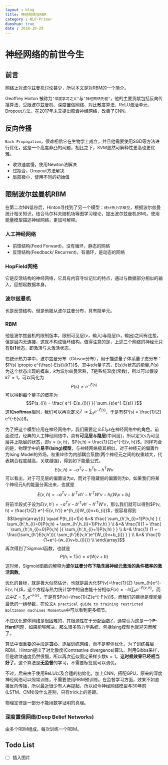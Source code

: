 ```yaml
---
layout : blog
title: 神经网络与RBM
category : NLP-Primer
duoshuo: true
date : 2018-10-29
---
```


# 神经网络的前世今生
## 前言
网络上对波尔兹曼机讨论甚少，所以本文是对RBM的一个简介。

Geoffrey Hinton 被称为`"深度学习之父"`与`"神经网络先驱"`，他的主要贡献包括反向传播算法、受限波尔兹曼机、深度置信网络、对比散度算法、ReLU激活单元、Dropout方法，在2017年末又提出胶囊神经网络，改善了CNN。

## 反向传播
`Back Propagation`，很难相信它在生物学上成立，并且他需要使用SGD等方法进行优化，这是一个高度非凸的问题，相比之下，SVM显然可解释性更高也更优雅。
* 收敛速度慢，使用Newton法解决
* 过拟合，Dropout方法解决
* 局部极小，使用不同的初始值

## 限制波尔兹曼机RBM
在第二次NN低谷后，Hinton寻找到了另一个模型：`统计热力学模型`，根据波尔兹曼统计相关知识，结合马尔科夫随机场等图学习理论，提出波尔兹曼机(BM)。使用能量模型描述神经网络，更加可解释。

### 人工神经网络
* 前馈结构(Feed Forward)，没有循环，静态的网络
* 反馈结构(Feedback/ Recurrent)，有循环，是动态的网络

### HopField网络
它是反馈结构的神经网络，它具有内容寻址记忆的特点，通过与数据部分相似的输入，回想起数据本身。

### 波尔兹曼机
也是反馈结构，但是他服从波尔兹曼分布，具有隐单元。

### RBM
他是波尔兹曼机的限制版本，限制可见层(v，输入)与隐层(h，输出)之间有连接，但是层内无连接，这就不构成循环结构。值得注意的是，上述三个网络的神经元只有**0/1**状态，即激活与未激活状态。

在统计热力学中，波尔兹曼分布（Gibson分布），用于描述量子体系量子态分布： $P(s) \propto e^{\frac{-E(s)}{kT}}$，其中$s$为量子态，$E(s)$为状态的能量,$P(s)$为这个状态出现的概率，$k$为波尔兹曼常熟，$T$是系统温度(常数)，所以可以假设$kT=1$，可以简化为
$$P(s) \propto e^{-E(s)}$$
可以得到每个量子的概率为
$$P(s_{i}) = \frac{ e^{-E(s_{i})} }{ \sum_{s}e^{-E(s)} }$$
这和**softmax**相同，我们可以再次定义$Z := \sum_{s}e^{-E(s)}$，于是有$P(s) = \frac{1}{Z} e^{-E(s)}$。

为了把这个模型应用在神经网络中，我们需要定义$E$与$s$在神经网络中的角色。前面说过，经典的人工神经网络中，具有**可见层**与**隐层**(中间层)，所以定义$s$为可见层并上隐层的状态，即$s=(v, h)$，$P(v,h) = \frac{1}{Z}e^{-E(v, h)}$。同样巧合的是，物理学中的**易辛(Ising)模型**，与神经网络极其相似，对于神经元的偏置作为Ising Model的外场，权重$W$作为内部耦合系数(两个神经元之间的权重越大，代表耦合程度越高，关联越强)，得到如下能量公式，
$$E(v, h) = -a^{T}v-b^{T}h-h^{T}Wv$$
可以看出，对于可见层的偏置设为$a$，而对于隐藏层的偏置则为$b$。如果我们将某个神经元$h_{i}$的能量分离出来，也就是
$$E(v, h) = -a^{T}v - b'^{T}vh'-h'^{T}W'v - h_{i}(W_{i}v+b_{i})$$
将前半段式子设为$E(v,h')=-a^{T}v - b'^{T}vh'-h'^{T}W'v$，那么我们就可以得到$P(v, h) = \frac{1}{Z} e^{-E(v, h')} e^{h_{i}W_{i}v+b_{i}}$，很容易得到
$$\begin{array}{l}
\quad P(h_{i}=1|v) &=& \frac{ \sum_{h',h_{i}=1}P(v,h) } { \sum_{h',h_{i}=0}P(v,h) + \sum_{h',h_{i}=1}P(v,h) } \\
&=& \frac{1}{1 + \frac{ \sum_{h',h_{i}=0}P(v,h) }{ \sum_{h',h_{i}=1}P(v,h) } } \\
&=& \frac{1} {1 + \frac{\sum_{h'}E(v,h')}{ \sum_{h'}E(v,h')e^{W_{i}v+b_{i}} } } \\
&=& \frac{1}{1+e^{-(w_{i}v+b_{i})}} \\
\end{array}$$
再次得到了Sigmoid函数，也就是
$$P(h_{i}=1|v) = \sigma(W_{i}v+b)$$
这时候，Sigmoid函数的解释为**波尔兹曼分布下隐含层神经元激活的条件概率的激活函数**。

优化的目标，就是极大似然估计，也就是最大化$P(v)=\frac{1}{Z} \sum_{h}e^{-E(v, h)}$，这个方程与热力统计学中的自由能十分相似$F(v)=-ln\sum_{h}e^{-E(v, h)}$，而式中$Z=\sum_{v}e^{-F(v)}$，于是有$P(v)=\frac{1}{Z}e^{-F(v)}$，而我们的目标是使能量最低的一组参数，在论文`A practical guide to training restricted Boltzmann machines Momentum`中可以看到更多细节。

不过优化整体网络是很困难的，其根源性在于分配函数$Z$，通常认为这是一个**P-Hard**问题，如果能够解决，那么很多热力学系统，包括Ising模型也就迎刃而解了。

算法中很重要的手段是**贪心**，逐层训练网络，而不是整体优化，为了训练每层RBM，Hinton提出了对比散度(Contrastive divergence)算法。利用Gibbs采样，但是收敛速度仍然很慢，所以再次近似固定采样步数$k=1$，**这时候效果已经相当好了**。这个算法是**无监督**的学习，不需要标签就可以调优。

不过，后来由于使用ReLU以及合适的初始化，加上CNN，搭配GPU，原来的深度神经网络可以照常训练，不需要使用RBM预训练。在监督学习方面，效果不如直接反向传播，所以最近很少有人再提起，所以如今神经网络模型与30年前(LSTM、CNN)没什么差别，只有trick上的差距。

物理定律是一部分不能用数学证明的真理。

### 深度置信网络(Deep Belief Networks)
由多个RBM组成，每次训练一个RBM。

## Todo List
- [ ] 插入图片